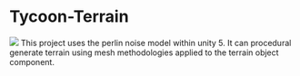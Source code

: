 # Tycoon-Terrain

<img src="http://i.imgur.com/Y50cLxz.png">
This project uses the perlin noise model within unity 5. It can procedural generate terrain using mesh methodologies applied to the terrain object component. 